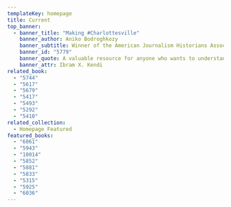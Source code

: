 ```yaml
---
templateKey: homepage
title: Current
top_banner:
  - banner_title: "Making #Charlottesville"
    banner_author: Aniko Bodroghkozy
    banner_subtitle: Winner of the American Journalism Historians Association Book Award
    banner_id: "5779"
    banner_quote: A valuable resource for anyone who wants to understand the power of media.
    banner_attr: Ibram X. Kendi
related_book:
  - "5744"
  - "5617"
  - "5679"
  - "5417"
  - "5493"
  - "5292"
  - "5410"
related_collection:
  - Homepage Featured
featured_books:
  - "6061"
  - "5943"
  - "10014"
  - "5852"
  - "5881"
  - "5833"
  - "5315"
  - "5925"
  - "6036"
---
```

